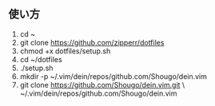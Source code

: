 ## 使い方
1. cd ~  
2. git clone https://github.com/zipperr/dotfiles  
3. chmod +x dotfiles/setup.sh  
4. cd ~/dotfiles  
5. ./setup.sh  
6. mkdir -p ~/.vim/dein/repos/github.com/Shougo/dein.vim  
7. git clone https://github.com/Shougo/dein.vim.git \  
    ~/.vim/dein/repos/github.com/Shougo/dein.vim  
